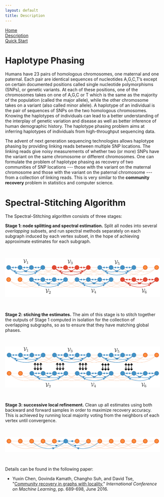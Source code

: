 ```yaml
---
layout: default
title: Description
---
```


[Home](https://chenyx04.github.io/Spectral-Stitching/)  
[Description](https://chenyx04.github.io/Spectral-Stitching/Description)  
[Quick Start](https://chenyx04.github.io/Spectral-Stitching/users_guide)

# Haplotype Phasing


Humans have 23 pairs of homologous chromosomes, one maternal and one paternal. Each pair are
identical sequences of nucleotides A,G,C,T’s except on certain documented positions called single nucleotide
polymorphisms (SNPs), or genetic variants. At each of these positions, one of the chromosomes takes on
one of A,G,C or T which is the same as the majority of the population (called the major allele), while the
other chromosome takes on a variant (also called minor allele). A haplotype of an individual is the pair of sequences of SNPs on the two homologous chromosomes. Knowing the haplotypes of individuals can lead to a better understanding of the interplay of genetic variation and disease as well as better inference of human demographic history. The haplotype phasing problem aims at inferring haplotypes of individuals from high-throughput sequencing data. 

The advent of next generation sequencing technologies allows haplotype phasing by providing linking reads between multiple SNP locations. The linking reads give noisy measurements of whether two (or more) SNPs have the variant on
the same chromosome or different chromosomes. One can formulate the problem of haplotype phasing as recovery of two communities of SNP locations --- those with the variant on the maternal chromosome and those with the variant on the paternal chromosome --- from a collection of linking reads. This is very similar to the **community recovery** problem in statistics and computer science.  


# Spectral-Stitching Algorithm

The Spectral-Stitching algorithm consists of three stages:

**Stage 1: node splitting and spectral estimation.**  Split all nodes into several *overlapping* subsets, and run spectral
methods separately on each subgraph induced by each vertex subset, in the hope of achieving approximate estimates for each subgraph. 

<br>
 
![Image of Spectral Stitching1](Stage1.png)

<br>

**Stage 2: stiching the estimates.**  The aim of this stage is to stitch together the outputs of Stage 1
computed in isolation for the collection of overlapping subgraphs, so as to ensure that they have matching global phases. 

<br>
 
![Image of Spectral Stitching2](Stage2.png)

<br>

**Stage 3: successive local refinement.**  Clean up all estimates using both backward and
forward samples in order to maximize recovery accuracy. This is achieved by running local majority
voting from the neighbors of each vertex until convergence. 

<br>

![Image of Spectral Stitching3](Stage3.png)

<br>

Details can be found in the following paper:

* Yuxin Chen, Govinda Kamath, Changho Suh, and David Tse,  "[Community recovery in graphs with locality](http://proceedings.mlr.press/v48/chena16.html)," *International Conference on Machine Learning*, pp. 689-698, June 2016.





